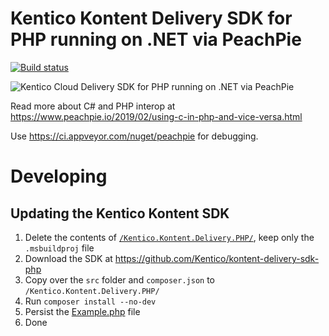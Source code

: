 # Kentico Kontent Delivery SDK for PHP running on .NET via PeachPie
[![Build status](https://ci.appveyor.com/api/projects/status/l1n1lsb5u8rjbsnc?svg=true)](https://ci.appveyor.com/project/petrsvihlik/peachpietests)

![Kentico Cloud Delivery SDK for PHP running on .NET via PeachPie](https://i.imgur.com/DIkxQvd.png)




Read more about C# and PHP interop at https://www.peachpie.io/2019/02/using-c-in-php-and-vice-versa.html

Use https://ci.appveyor.com/nuget/peachpie for debugging.

# Developing

## Updating the Kentico Kontent SDK
1. Delete the contents of [`/Kentico.Kontent.Delivery.PHP/`](https://github.com/petrsvihlik/Kentico.Kontent.Delivery.PeachPie/tree/master/Kentico.Kontent.Delivery.PHP), keep only the `.msbuildproj` file
2. Download the SDK at https://github.com/Kentico/kontent-delivery-sdk-php
3. Copy over the `src` folder and `composer.json` to `/Kentico.Kontent.Delivery.PHP/`
4. Run `composer install --no-dev`
5. Persist the [Example.php](https://github.com/petrsvihlik/Kentico.Kontent.Delivery.PeachPie/blob/master/Kentico.Kontent.Delivery.PHP/src/Kentico/Kontent/Delivery/Example.php) file
6. Done
